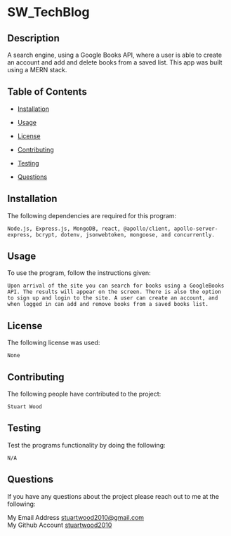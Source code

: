 # SW_TechBlog



## Description

 A search engine, using a Google Books API, where a user is able to create an account and add and delete books from a saved list. This app was built using a MERN stack.
  

  ## Table of Contents

  * [Installation](#installation)

  * [Usage](#usage)

  * [License](#license)

  * [Contributing](#contributing)

  * [Testing](#testing)

  * [Questions](#questions)


  ## Installation
  The following dependencies are required for this program:
  ```
  Node.js, Express.js, MongoDB, react, @apollo/client, apollo-server-express, bcrypt, dotenv, jsonwebtoken, mongoose, and concurrently.
  ```

  ## Usage
  To use the program, follow the instructions given:
  ```
  Upon arrival of the site you can search for books using a GoogleBooks API. The results will appear on the screen. There is also the option to sign up and login to the site. A user can create an account, and when logged in can add and remove books from a saved books list. 
  ```

  ## License
  The following license was used:
  ```
  None
  ```

  ## Contributing
  The following people have contributed to the project:
  ```
  Stuart Wood
  ```

  ## Testing
  Test the programs functionality by doing the following:
  ```
  N/A 
  ```

  ## Questions
  If you have any questions about the project please reach out to me at the following:
 
  My Email Address <stuartwood2010@gmail.com>     
  My Github Account [stuartwood2010](https://github.com/stuartwood2010/)

